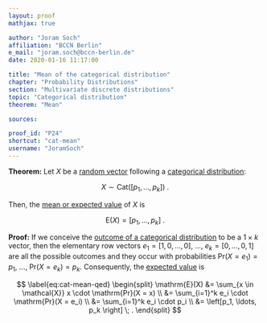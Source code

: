 ```yaml
---
layout: proof
mathjax: true

author: "Joram Soch"
affiliation: "BCCN Berlin"
e_mail: "joram.soch@bccn-berlin.de"
date: 2020-01-16 11:17:00

title: "Mean of the categorical distribution"
chapter: "Probability Distributions"
section: "Multivariate discrete distributions"
topic: "Categorical distribution"
theorem: "Mean"

sources:

proof_id: "P24"
shortcut: "cat-mean"
username: "JoramSoch"
---
```



**Theorem:** Let $X$ be a [random vector](/D/rvec) following a [categorical distribution](/D/cat):

$$ \label{eq:cat}
X \sim \mathrm{Cat}(\left[p_1, \ldots, p_k \right]) \; .
$$

Then, the [mean or expected value](/D/mean) of $X$ is

$$ \label{eq:cat-mean}
\mathrm{E}(X) = \left[p_1, \ldots, p_k \right] \; .
$$


**Proof:** If we conceive the [outcome of a categorical distribution](/P/cat-pmf) to be a $1 \times k$ vector, then the elementary row vectors $e_1 = \left[1, 0, \ldots, 0 \right]$, ..., $e_k = \left[0, \ldots, 0, 1 \right]$ are all the possible outcomes and they occur with probabilities $\mathrm{Pr}(X = e_1) = p_1$, ..., $\mathrm{Pr}(X = e_k) = p_k$. Consequently, the [expected value](/D/mean) is

$$ \label{eq:cat-mean-qed}
\begin{split}
\mathrm{E}(X) &= \sum_{x \in \mathcal{X}} x \cdot \mathrm{Pr}(X = x) \\
&= \sum_{i=1}^k e_i \cdot \mathrm{Pr}(X = e_i) \\
&= \sum_{i=1}^k e_i \cdot p_i \\
&= \left[p_1, \ldots, p_k \right] \; .
\end{split}
$$